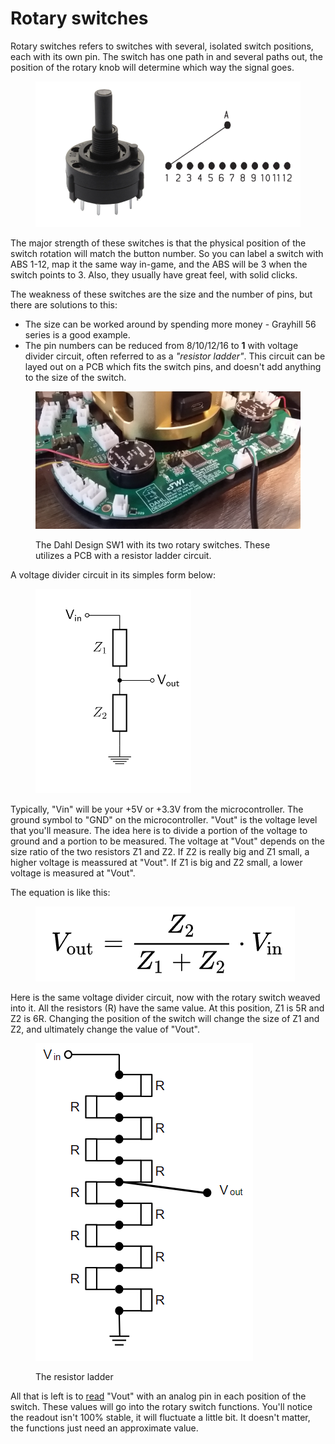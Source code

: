 # Rotary switches

Rotary switches refers to switches with several, isolated switch positions, each with its own pin. The switch has one path in and several paths out, the position of the rotary knob will determine which way the signal goes.&#x20;

<figure><img src="../../.gitbook/assets/image (3) (3).png" alt=""><figcaption></figcaption></figure>

The major strength of these switches is that the physical position of the switch rotation will match the button number. So you can label a switch with ABS 1-12, map it the same way in-game, and the ABS will be 3 when the switch points to 3. Also, they usually have great feel, with solid clicks.&#x20;

The weakness of these switches are the size and the number of pins, but there are solutions to this:

* The size can be worked around by spending more money - Grayhill 56 series is a good example.&#x20;
* The pin numbers can be reduced from 8/10/12/16 to **1** with voltage divider circuit, often referred to as a _"resistor ladder"_. This circuit can be layed out on a PCB which fits the switch pins, and doesn't add anything to the size of the switch.

<figure><img src="../../.gitbook/assets/image (6) (1) (2).png" alt=""><figcaption><p>The Dahl Design SW1 with its two rotary switches. These utilizes a PCB with a resistor ladder circuit.</p></figcaption></figure>

A voltage divider circuit in its simples form below:

<figure><img src="../../.gitbook/assets/image (1) (1) (3).png" alt=""><figcaption></figcaption></figure>

Typically, "Vin" will be your +5V or +3.3V from the microcontroller. The ground symbol to "GND" on the microcontroller. "Vout" is the voltage level that you'll measure. The idea here is to divide a portion of the voltage to ground and a portion to be measured. The voltage at "Vout" depends on the size ratio of the two resistors Z1 and Z2. If Z2 is really big and Z1 small, a higher voltage is meassured at "Vout". If Z1 is big and Z2 small, a lower voltage is measured at "Vout".&#x20;

The equation is like this:&#x20;

<figure><img src="../../.gitbook/assets/image (5) (1) (2).png" alt=""><figcaption></figcaption></figure>

Here is the same voltage divider circuit, now with the rotary switch weaved into it. All the resistors (R) have the same value. At this position, Z1 is 5R and Z2 is 6R. Changing the position of the switch will change the size of Z1 and Z2, and ultimately change the value of "Vout".&#x20;

<figure><img src="../../.gitbook/assets/image (9) (1) (1).png" alt=""><figcaption><p>The resistor ladder</p></figcaption></figure>

All that is left is to [read](../../1.-project-planning/analog-inputs/#reading-a-value) "Vout" with an analog pin in each position of the switch. These values will go into the rotary switch functions. You'll notice the readout isn't 100% stable, it will fluctuate a little bit. It doesn't matter, the functions just need an approximate value. &#x20;

